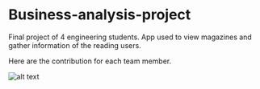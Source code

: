 # Business-analysis-project
Final project of 4 engineering students. 
App used to view magazines and gather information of the reading users.  

Here are the contribution for each team member.

![alt text](Business-analysis-project/Business-analisis-project-contributions.png?raw=true "Title")
